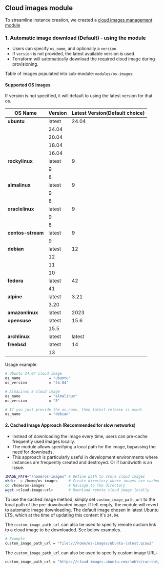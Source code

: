 ## Cloud images module

To streamline instance creation, we created a [cloud images management module](https://github.com/cloudspinx/terraform-libvirt-kvm-modules/tree/main/modules/os-images)

### 1. Automatic image download (Default) - using the module

- Users can specify `os_name`, and optionally a `version`.
- If `version` is not provided, the latest available version is used.
- Terraform will automatically download the required cloud image during provisioning.

Table of images populated into sub-module: `modules/os-images`:

#### Supported OS Images

If version is not specified, it will default to using the latest version for that os.

| **OS Name**       | **Version** | **Latest Version(Default choice)** |
|-------------------|------------|--------------------|
| **ubuntu**        | latest     | 24.04              |
|                   | 24.04      |                    |
|                   | 20.04      |                    |
|                   | 18.04      |                    |
|                   | 16.04      |                    |
| **rockylinux**    | latest     | 9                  |
|                   | 9          |                    |
|                   | 8          |                    |
| **almalinux**     | latest     | 9                  |
|                   | 9          |                    |
|                   | 8          |                    |
| **oraclelinux**   | latest     | 9                  |
|                   | 9          |                    |
|                   | 8          |                    |
| **centos-stream** | latest     | 9                  |
|                   | 9          |                    |
| **debian**        | latest     | 12                 |
|                   | 12         |                    |
|                   | 11         |                    |
|                   | 10         |                    |
| **fedora**        | latest     | 42                 |
|                   | 41         |                    |
| **alpine**        | latest     | 3.21               |
|                   | 3.20       |                    |
| **amazonlinux**   | latest     | 2023               |
| **opensuse**      | latest     | 15.6               |
|                   | 15.5       |                    |
| **archlinux**     | latest     | latest             |
| **freebsd**       | latest     | 14                 |
|                   | 13         |                    |

Usage example:

```bash
# Ubuntu 24.04 cloud image
os_name             = "ubuntu"
os_version          = "24.04"

# AlmaLinux 8 cloud image
os_name             = "almalinux"
os_version          = "8"

# If you just provide the os_name, then latest release is used:
os_name             = "debian"
```

#### 2. Cached Image Approach (Recommended for slow networks)

- Instead of downloading the image every time, users can pre-cache frequently used images locally.
- The module allows specifying a local path for the image, bypassing the need for downloads.
- This approach is particularly useful in development environments where instances are frequently created and destroyed. Or if bandwidth is an issue.


```bash
IMAGE_PATH="/home/os-images" # Define path to store cloud images
mkdir -p /home/os-images     # Create directory where images are cached
cd /home/os-images           # Naviage to the directory
wget <cloud-image-url>       # Download remote cloud image locally
```

To use the cached image method, simply set `custom_image_path_url` to the local path of the pre-downloaded image. If left empty, the module will revert to automatic image downloading. The default image chosen in latest Ubuntu LTS, which at the time of updating this content it's `24.04`.

The `custom_image_path_url` can also be used to specify remote custom link to a cloud image to be downloaded. See below examples.

```bash
# Example
custom_image_path_url = "file:///home/os-images/ubuntu-latest.qcow2"
```

The `custom_image_path_url` can also be used to specify custom image URL:
```bash
custom_image_path_url = "https://cloud-images.ubuntu.com/noble/current/noble-server-cloudimg-amd64.img"
```
